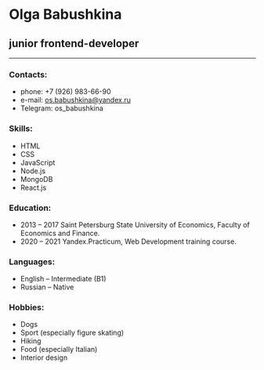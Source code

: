 # Olga Babushkina
## junior frontend-developer
---
### Contacts:
* phone: +7 (926) 983-66-90 
* e-mail: os.babushkina@yandex.ru
* Telegram: os_babushkina

### Skills:
* HTML
* CSS
* JavaScript
* Node.js
* MongoDB
* React.js

### Education:
* 2013 – 2017 Saint Petersburg State University of Economics, Faculty of Economics and Finance.
* 2020 – 2021 Yandex.Practicum, Web Development training course.

### Languages:
* English – Intermediate (B1)
* Russian – Native

### Hobbies:
* Dogs
* Sport (especially figure skating)
* Hiking
* Food (especially Italian)
* Interior design